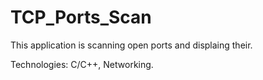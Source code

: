 # TCP_Ports_Scan

This application is scanning open ports and displaing their.

Technologies: C/C++, Networking.
